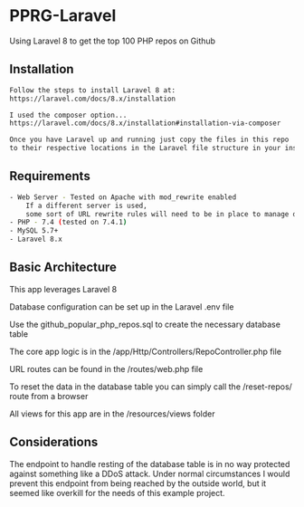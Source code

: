# PPRG-Laravel
Using Laravel 8 to get the top 100 PHP repos on Github

## Installation

```bash
Follow the steps to install Laravel 8 at:
https://laravel.com/docs/8.x/installation

I used the composer option...
https://laravel.com/docs/8.x/installation#installation-via-composer

Once you have Laravel up and running just copy the files in this repo
to their respective locations in the Laravel file structure in your instance of Laravel
```

## Requirements
```bash
- Web Server - Tested on Apache with mod_rewrite enabled
    If a different server is used, 
    some sort of URL rewrite rules will need to be in place to manage dynamic routing
- PHP - 7.4 (tested on 7.4.1)
- MySQL 5.7+
- Laravel 8.x
```

## Basic Architecture
This app leverages Laravel 8

Database configuration can be set up in the Laravel .env file

Use the github_popular_php_repos.sql to create the necessary database table

The core app logic is in the /app/Http/Controllers/RepoController.php file

URL routes can be found in the /routes/web.php file

To reset the data in the database table you can simply call the 
/reset-repos/ route from a browser

All views for this app are in the /resources/views folder

## Considerations
The endpoint to handle resting of the database table is in no way protected against something like a DDoS attack. Under normal circumstances I would prevent this endpoint from being reached by the outside world, but it seemed like overkill for the needs of this example project.
